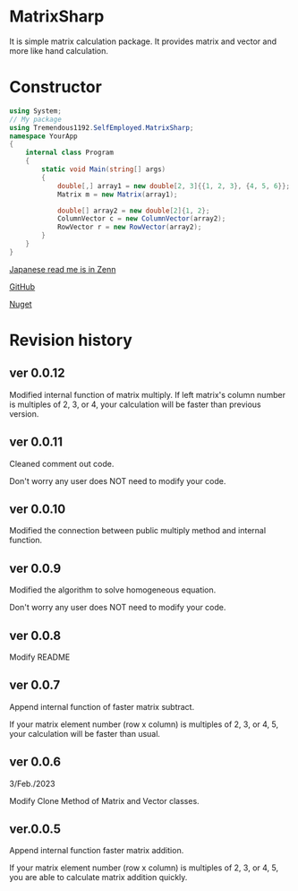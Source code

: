# MatrixSharp
It is simple matrix calculation package.
It provides matrix and vector and more like hand calculation.

# Constructor
```cs
using System;
// My package
using Tremendous1192.SelfEmployed.MatrixSharp;
namespace YourApp
{
    internal class Program
    {
        static void Main(string[] args)
        {
            double[,] array1 = new double[2, 3]{{1, 2, 3}, {4, 5, 6}};
            Matrix m = new Matrix(array1);

            double[] array2 = new double[2]{1, 2};
            ColumnVector c = new ColumnVector(array2);
            RowVector r = new RowVector(array2);
        }
    }
}
```

[Japanese read me is in Zenn](https://zenn.dev/tremendous1192/articles/824b2d32381173)

[GitHub](https://github.com/Tremendous1192/MatrixSharp)

[Nuget](https://www.nuget.org/packages/MatrixSharp/)

# Revision history
## ver 0.0.12
Modified internal function of matrix multiply.
If left matrix's column number is multiples of 2, 3, or 4, your calculation will be faster than previous version.

## ver 0.0.11
Cleaned comment out code.

Don't worry any user does NOT need to modify your code.

## ver 0.0.10
Modified the connection between public multiply method and internal function.

## ver 0.0.9
Modified the algorithm to solve homogeneous equation.

Don't worry any user does NOT need to modify your code.

## ver 0.0.8
Modify README

## ver 0.0.7
Append internal function of faster matrix subtract.

If your matrix element number (row x column) is multiples of 2, 3, or 4, 5, your calculation will be faster than usual.

## ver 0.0.6  
3/Feb./2023

Modify Clone Method of Matrix and Vector classes.

## ver.0.0.5
Append internal function faster matrix addition.

If your matrix element number (row x column) is multiples of 2, 3, or 4, 5, you are able to calculate matrix addition quickly.